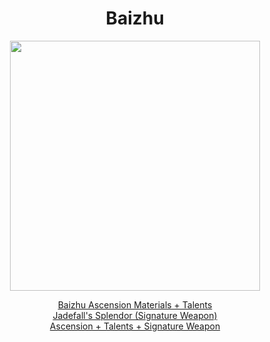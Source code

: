 <body>
  <div align="center">
    <h1> Baizhu </h1>
<img src="https://images-wixmp-ed30a86b8c4ca887773594c2.wixmp.com/f/5e5896a5-4a79-496a-bea4-81f26cfa2650/dge3g4q-ce320320-a640-4dbd-bd90-814e74a4a7b5.png/v1/fill/w_1280,h_1490/baizhu_genshin_impact_full_body_render_by_deg5270_dge3g4q-fullview.png?token=eyJ0eXAiOiJKV1QiLCJhbGciOiJIUzI1NiJ9.eyJzdWIiOiJ1cm46YXBwOjdlMGQxODg5ODIyNjQzNzNhNWYwZDQxNWVhMGQyNmUwIiwiaXNzIjoidXJuOmFwcDo3ZTBkMTg4OTgyMjY0MzczYTVmMGQ0MTVlYTBkMjZlMCIsIm9iaiI6W1t7ImhlaWdodCI6Ijw9MTQ5MCIsInBhdGgiOiJcL2ZcLzVlNTg5NmE1LTRhNzktNDk2YS1iZWE0LTgxZjI2Y2ZhMjY1MFwvZGdlM2c0cS1jZTMyMDMyMC1hNjQwLTRkYmQtYmQ5MC04MTRlNzRhNGE3YjUucG5nIiwid2lkdGgiOiI8PTEyODAifV1dLCJhdWQiOlsidXJuOnNlcnZpY2U6aW1hZ2Uub3BlcmF0aW9ucyJdfQ.Y3jcbcbEKPiC3Y4n5o6rsURM-XZon04iv3Wo2hxJWdQ" width=400>

<a href="https://github.com/lihgrandini/characterstp/blob/main/Characters/Baizhu/Baizhu.rar">Baizhu Ascension Materials + Talents</a><br>
<a href="https://github.com/lihgrandini/characterstp/blob/main/Characters/Baizhu/Jadefall's%20Splendor.rar">Jadefall's Splendor (Signature Weapon)</a><br>
<a href="https://github.com/lihgrandini/characterstp/blob/main/Characters/Baizhu/Baizhu%20Full.rar">Ascension + Talents + Signature Weapon</a>
  
  </div>
</body>

